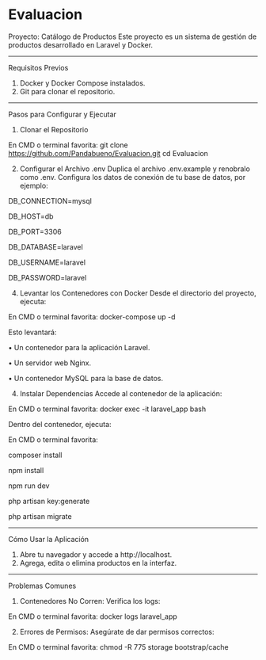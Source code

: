 # Evaluacion
Proyecto: Catálogo de Productos
Este proyecto es un sistema de gestión de productos desarrollado en Laravel y Docker.
________________________________________
Requisitos Previos
1.	Docker y Docker Compose instalados.
2.	Git para clonar el repositorio.
________________________________________
Pasos para Configurar y Ejecutar

1. Clonar el Repositorio

En CMD o terminal favorita:
git clone https://github.com/Pandabueno/Evaluacion.git
cd Evaluacion

2. Configurar el Archivo .env
Duplica el archivo .env.example y renobralo como .env. Configura los datos de conexión de tu base de datos, por ejemplo:

DB_CONNECTION=mysql

DB_HOST=db

DB_PORT=3306

DB_DATABASE=laravel

DB_USERNAME=laravel

DB_PASSWORD=laravel



4. Levantar los Contenedores con Docker
Desde el directorio del proyecto, ejecuta:

En CMD o terminal favorita:
docker-compose up -d

Esto levantará:

•	Un contenedor para la aplicación Laravel.

•	Un servidor web Nginx.

•	Un contenedor MySQL para la base de datos.


4. Instalar Dependencias
Accede al contenedor de la aplicación:

En CMD o terminal favorita:
docker exec -it laravel_app bash

Dentro del contenedor, ejecuta:

En CMD o terminal favorita:

composer install

npm install

npm run dev

php artisan key:generate

php artisan migrate

________________________________________
Cómo Usar la Aplicación
1.	Abre tu navegador y accede a http://localhost.
2.	Agrega, edita o elimina productos en la interfaz.
________________________________________

Problemas Comunes
1.	Contenedores No Corren: Verifica los logs:

En CMD o terminal favorita:
docker logs laravel_app

2.	Errores de Permisos: Asegúrate de dar permisos correctos:

En CMD o terminal favorita:
chmod -R 775 storage bootstrap/cache


